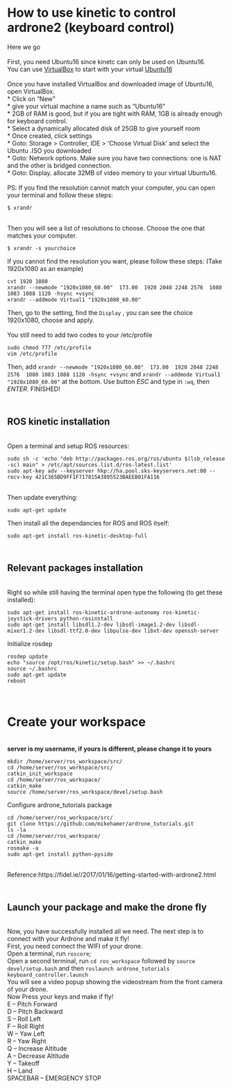 How to use kinetic to control ardrone2 (keyboard control)
=====================================
Here we go
<br>
<br> First, you need Ubuntu16 since kinetc can only be used on Ubuntu16. 
<br> You can use [VirtualBox](https://www.virtualbox.org/wiki/Downloads) to start with your virtual [Ubuntu16](http://releases.ubuntu.com/16.04/)
<br> 
<br> Once you have installed VirtualBox and downloaded image of Ubuntu16, open VirtualBox.
<br>  * Click on “New”
<br>  * give your virtual machine a name such as “Ubuntu16”
<br>  * 2GB of RAM is good, but if you are tight with RAM, 1GB is already enough for keyboard control.
<br>  * Select a dynamically allocated disk of 25GB to give yourself room
<br>  * Once created, click settings
<br>  * Goto: Storage > Controller, IDE > ‘Choose Virtual Disk’ and select the Ubuntu .ISO you downloaded
<br>  * Goto: Network options.   Make sure you have two connections: one is NAT and the other is bridged connection.
<br>  * Goto: Display. allocate 32MB of video memory to your virtual Ubuntu16.
<br>
<br> PS: If you find the resolution cannot match  your computer, you can open your terminal and follow these steps:
```
$ xrandr
```
<br> Then you will see a list of resolutions to choose. Choose the one that matches your computer.
```
$ xrandr -s yourchoice
```
 If you cannot find the resolution you want, please follow these steps: (Take 1920x1080 as an example)
```
cvt 1920 1080
xrandr --newmode "1920x1080_60.00"  173.00  1920 2048 2248 2576  1080 1083 1088 1120 -hsync +vsync
xrandr --addmode Virtual1 "1920x1080_60.00"
```
Then, go to the setting, find the `Display` , you can see the choice 1920x1080, choose and apply.
<br>
<br> You still need to add two codes
 to your /etc/profile
 ```
sudo chmod 777 /etc/profile
vim /etc/profile
```
Then, add `xrandr --newmode "1920x1080_60.00"  173.00  1920 2048 2248 2576  1080 1083 1088 1120 -hsync +vsync` and `xrandr --addmode Virtual1 "1920x1080_60.00"`
at the bottom. Use button _ESC_ and type in `:wq`, then _ENTER_.        FINISHED!
<br>

<br> ROS kinetic installation
------------------------------
<br> Open a terminal and setup ROS resources:
```
sudo sh -c 'echo "deb http://packages.ros.org/ros/ubuntu $(lsb_release -sc) main" > /etc/apt/sources.list.d/ros-latest.list'
sudo apt-key adv --keyserver hkp://ha.pool.sks-keyservers.net:80 --recv-key 421C365BD9FF1F717815A3895523BAEEB01FA116
```
<br> Then update everything:
```
sudo apt-get update
```
Then install all the dependancies for ROS and ROS itself:
```
sudo apt-get install ros-kinetic-desktop-full
```

<br> Relevant packages installation
---
<br> Right so while still having the terminal open type the following (to get these installed):
```
sudo apt-get install ros-kinetic-ardrone-autonomy ros-kinetic-joystick-drivers python-rosinstall
sudo apt-get install libsdl1.2-dev libsdl-image1.2-dev libsdl-mixer1.2-dev libsdl-ttf2.0-dev libpulse-dev libxt-dev openssh-server
```
Initialize rosdep
```sudo rosdep init
rosdep update
echo "source /opt/ros/kinetic/setup.bash" >> ~/.bashrc
source ~/.bashrc
sudo apt-get update
reboot
```
<br>

Create your workspace
====
<br> **server is my username, if yours is different, please change it to yours**
```
mkdir /home/server/ros_workspace/src/
cd /home/server/ros_workspace/src/
catkin_init_workspace
cd /home/server/ros_workspace/
catkin_make
source /home/server/ros_workspace/devel/setup.bash
```
Configure ardrone_tutorials package
```
cd /home/server/ros_workspace/src/
git clone https://github.com/mikehamer/ardrone_tutorials.git
ls -la
cd /home/server/ros_workspace/
catkin_make
rosmake -a
sudo apt-get install python-pyside
```
<br>
Reference:https://fidel.ie//2017/01/16/getting-started-with-ardrone2.html


<br> Launch your package and make the drone fly
---------------------------------------------------
<br> Now, you have successfully installed all we need. The next step is to connect with your Ardrone and make it fly!
<br> First, you need connect the WIFI of your drone.
<br> Open a terminal, run `roscore`; <br>Open a second terminal, run `cd ros_workspace` followed by `source devel/setup.bash` and then 
`roslaunch ardrone_tutorials keyboard_controller.launch`
<br> You will see a video popup showing the videostream from the front camera of your drone.
<br> Now Press your keys and make if fly!
<br> 
E – Pitch Forward     <br>D – Pitch Backward            
S – Roll Left                                        <br>F – Roll Right
<br>
W – Yaw Left                                        <br> R – Yaw Right
<br>
Q – Increase Altitude                                <br>A – Decrease Altitude
<br>
Y – Takeoff                                         <br> H – Land
<br>
SPACEBAR – EMERGENCY STOP
<br>
